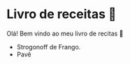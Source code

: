# Livro de receitas :cookie:

Olá! Bem vindo ao meu livro de recitas :wave:

- Strogonoff de Frango.
- Pavê